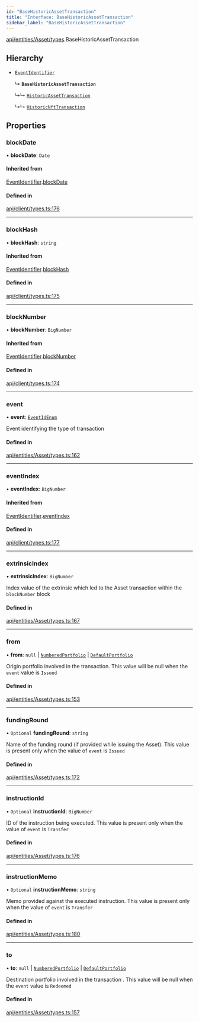 ```yaml
---
id: "BaseHistoricAssetTransaction"
title: "Interface: BaseHistoricAssetTransaction"
sidebar_label: "BaseHistoricAssetTransaction"
---
```


[api/entities/Asset/types](../../../../../../modules/API/Entities/Asset/Types/Types.md).BaseHistoricAssetTransaction

## Hierarchy

- [`EventIdentifier`](../../../../Client/Types/EventIdentifier/EventIdentifier.md)

  ↳ **`BaseHistoricAssetTransaction`**

  ↳↳ [`HistoricAssetTransaction`](../HistoricAssetTransaction/HistoricAssetTransaction.md)

  ↳↳ [`HistoricNftTransaction`](../HistoricNftTransaction/HistoricNftTransaction.md)

## Properties

### blockDate

• **blockDate**: `Date`

#### Inherited from

[EventIdentifier](../../../../Client/Types/EventIdentifier/EventIdentifier.md).[blockDate](../../../../Client/Types/EventIdentifier/EventIdentifier.md#blockdate)

#### Defined in

[api/client/types.ts:176](https://github.com/PolymeshAssociation/polymesh-sdk/blob/c53723bab/src/api/client/types.ts#L176)

___

### blockHash

• **blockHash**: `string`

#### Inherited from

[EventIdentifier](../../../../Client/Types/EventIdentifier/EventIdentifier.md).[blockHash](../../../../Client/Types/EventIdentifier/EventIdentifier.md#blockhash)

#### Defined in

[api/client/types.ts:175](https://github.com/PolymeshAssociation/polymesh-sdk/blob/c53723bab/src/api/client/types.ts#L175)

___

### blockNumber

• **blockNumber**: `BigNumber`

#### Inherited from

[EventIdentifier](../../../../Client/Types/EventIdentifier/EventIdentifier.md).[blockNumber](../../../../Client/Types/EventIdentifier/EventIdentifier.md#blocknumber)

#### Defined in

[api/client/types.ts:174](https://github.com/PolymeshAssociation/polymesh-sdk/blob/c53723bab/src/api/client/types.ts#L174)

___

### event

• **event**: [`EventIdEnum`](../../../../../../enums/Types/EventIdEnum/EventIdEnum.md)

Event identifying the type of transaction

#### Defined in

[api/entities/Asset/types.ts:162](https://github.com/PolymeshAssociation/polymesh-sdk/blob/c53723bab/src/api/entities/Asset/types.ts#L162)

___

### eventIndex

• **eventIndex**: `BigNumber`

#### Inherited from

[EventIdentifier](../../../../Client/Types/EventIdentifier/EventIdentifier.md).[eventIndex](../../../../Client/Types/EventIdentifier/EventIdentifier.md#eventindex)

#### Defined in

[api/client/types.ts:177](https://github.com/PolymeshAssociation/polymesh-sdk/blob/c53723bab/src/api/client/types.ts#L177)

___

### extrinsicIndex

• **extrinsicIndex**: `BigNumber`

Index value of the extrinsic which led to the Asset transaction within the `blockNumber` block

#### Defined in

[api/entities/Asset/types.ts:167](https://github.com/PolymeshAssociation/polymesh-sdk/blob/c53723bab/src/api/entities/Asset/types.ts#L167)

___

### from

• **from**: ``null`` \| [`NumberedPortfolio`](../../../../../../classes/API/Entities/NumberedPortfolio/NumberedPortfolio.md) \| [`DefaultPortfolio`](../../../../../../classes/API/Entities/DefaultPortfolio/DefaultPortfolio.md)

Origin portfolio involved in the transaction. This value will be null when the `event` value is `Issued`

#### Defined in

[api/entities/Asset/types.ts:153](https://github.com/PolymeshAssociation/polymesh-sdk/blob/c53723bab/src/api/entities/Asset/types.ts#L153)

___

### fundingRound

• `Optional` **fundingRound**: `string`

Name of the funding round (if provided while issuing the Asset). This value is present only when the value of `event` is `Issued`

#### Defined in

[api/entities/Asset/types.ts:172](https://github.com/PolymeshAssociation/polymesh-sdk/blob/c53723bab/src/api/entities/Asset/types.ts#L172)

___

### instructionId

• `Optional` **instructionId**: `BigNumber`

ID of the instruction being executed. This value is present only when the value of `event` is `Transfer`

#### Defined in

[api/entities/Asset/types.ts:176](https://github.com/PolymeshAssociation/polymesh-sdk/blob/c53723bab/src/api/entities/Asset/types.ts#L176)

___

### instructionMemo

• `Optional` **instructionMemo**: `string`

Memo provided against the executed instruction. This value is present only when the value of `event` is `Transfer`

#### Defined in

[api/entities/Asset/types.ts:180](https://github.com/PolymeshAssociation/polymesh-sdk/blob/c53723bab/src/api/entities/Asset/types.ts#L180)

___

### to

• **to**: ``null`` \| [`NumberedPortfolio`](../../../../../../classes/API/Entities/NumberedPortfolio/NumberedPortfolio.md) \| [`DefaultPortfolio`](../../../../../../classes/API/Entities/DefaultPortfolio/DefaultPortfolio.md)

Destination portfolio involved in the transaction . This value will be null when the `event` value is `Redeemed`

#### Defined in

[api/entities/Asset/types.ts:157](https://github.com/PolymeshAssociation/polymesh-sdk/blob/c53723bab/src/api/entities/Asset/types.ts#L157)
